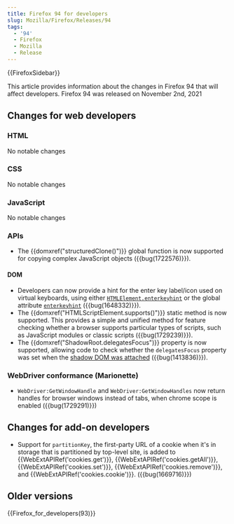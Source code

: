 ```yaml
---
title: Firefox 94 for developers
slug: Mozilla/Firefox/Releases/94
tags:
  - '94'
  - Firefox
  - Mozilla
  - Release
---
```

{{FirefoxSidebar}}

This article provides information about the changes in Firefox 94 that will affect developers. Firefox 94 was released on November 2nd, 2021

## Changes for web developers

### HTML

No notable changes

### CSS

No notable changes

### JavaScript

No notable changes

### APIs

- The {{domxref("structuredClone()")}} global function is now supported for copying complex JavaScript objects ({{bug(1722576)}}).

#### DOM

- Developers can now provide a hint for the enter key label/icon used on virtual keyboards, using either [`HTMLElement.enterkeyhint`](/en-US/docs/Web/API/HTMLElement/enterkeyhint) or the global attribute [`enterkeyhint`](/en-US/docs/Web/HTML/Global_attributes/enterkeyhint) ({{bug(1648332)}}).
- The {{domxref("HTMLScriptElement.supports()")}} static method is now supported. This provides a simple and unified method for feature checking whether a browser supports particular types of scripts, such as JavaScript modules or classic scripts ({{bug(1729239)}}).
- The {{domxref("ShadowRoot.delegatesFocus")}} property is now supported, allowing code to check whether the `delegatesFocus` property was set when the [shadow DOM was attached](/en-US/docs/Web/API/Element/attachShadow) ({{bug(1413836)}}).

### WebDriver conformance (Marionette)

- `WebDriver:GetWindowHandle` and `WebDriver:GetWindowHandles` now return handles for browser windows instead of tabs, when chrome scope is enabled ({{bug(1729291)}})

## Changes for add-on developers

- Support for `partitionKey`, the first-party URL of a cookie when it's in storage that is partitioned by top-level site, is added to {{WebExtAPIRef('cookies.get')}}, {{WebExtAPIRef('cookies.getAll')}}, {{WebExtAPIRef('cookies.set')}}, {{WebExtAPIRef('cookies.remove')}}, and {{WebExtAPIRef('cookies.cookie')}}. ({{bug(1669716)}})

## Older versions

{{Firefox_for_developers(93)}}
